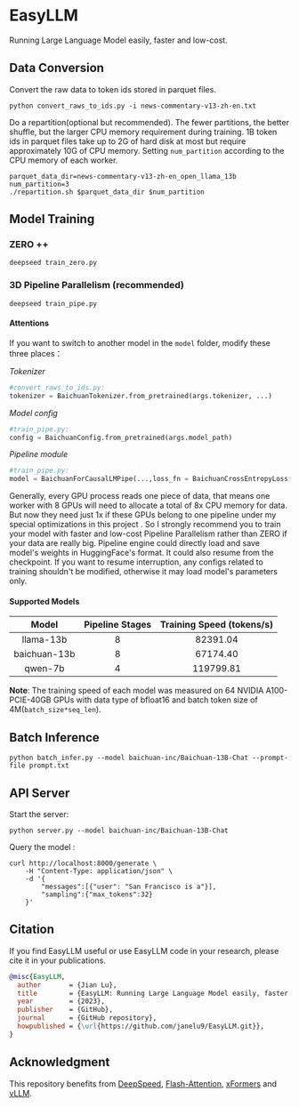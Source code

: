 # EasyLLM

Running Large Language Model easily, faster and low-cost.

## Data Conversion

Convert the raw data to token ids stored in parquet files.

```shell
python convert_raws_to_ids.py -i news-commentary-v13-zh-en.txt
```

Do a repartition(optional but recommended).  The fewer partitions, the better shuffle, but the larger CPU memory requirement during training. 1B token ids in parquet files take up to 2G of hard disk at most but require approximately 10G of CPU memory. Setting `num_partition` according to the CPU memory of each worker.

```shell
parquet_data_dir=news-commentary-v13-zh-en_open_llama_13b
num_partition=3
./repartition.sh $parquet_data_dir $num_partition
```

## Model Training

### ZERO ++

```shell
deepseed train_zero.py
```

### 3D Pipeline Parallelism (recommended)

```shell
deepseed train_pipe.py
```

#### Attentions

If you want to switch to another model in the `model` folder,  modify these three places：

*Tokenizer*

```python
#convert_raws_to_ids.py:
tokenizer = BaichuanTokenizer.from_pretrained(args.tokenizer, ...)
```

*Model config*

```python
#train_pipe.py:
config = BaichuanConfig.from_pretrained(args.model_path)
```

 *Pipeline module*

```python
#train_pipe.py:
model = BaichuanForCausalLMPipe(...,loss_fn = BaichuanCrossEntropyLoss(),...)
```

Generally, every GPU process reads one piece of data, that means one worker with 8 GPUs will need to allocate a total of 8x CPU memory for data.  But now they need just 1x if these GPUs belong to one pipeline under my special optimizations in this project . So I strongly recommend you to train your model with faster and low-cost Pipeline Parallelism rather than ZERO if your data are really big. Pipeline engine could directly load and save model's weights in HuggingFace's format. It could also resume from the checkpoint. If you want to resume interruption, any configs related to training shouldn't be modified, otherwise it may load model's parameters only.

#### Supported Models

|    Model     | Pipeline Stages | Training Speed (tokens/s) |
| :----------: | :-------------: | :-----------------------: |
|  llama-13b   |        8        |         82391.04          |
| baichuan-13b |        8        |         67174.40          |
|   qwen-7b    |        4        |         119799.81         |

**Note**: The training speed of each model was measured on 64 NVIDIA A100-PCIE-40GB GPUs with data type of bfloat16 and batch token size of 4M(`batch_size*seq_len`).

## Batch Inference

```shell
python batch_infer.py --model baichuan-inc/Baichuan-13B-Chat --prompt-file prompt.txt
```

## API Server

Start the server:

```shell
python server.py --model baichuan-inc/Baichuan-13B-Chat
```

Query the model :

```sehll
curl http://localhost:8000/generate \
    -H "Content-Type: application/json" \
    -d '{
        "messages":[{"user": "San Francisco is a"}],
        "sampling":{"max_tokens":32}
    }'
```

## Citation

If you find EasyLLM useful or use EasyLLM  code  in your research, please cite it in your publications.

```bibtex
@misc{EasyLLM,
  author       = {Jian Lu},
  title        = {EasyLLM: Running Large Language Model easily, faster and low-cost.},
  year         = {2023},
  publisher    = {GitHub},
  journal      = {GitHub repository},
  howpublished = {\url{https://github.com/janelu9/EasyLLM.git}},
}
```

## Acknowledgment

This repository benefits from [DeepSpeed](https://github.com/microsoft/DeepSpeed), [Flash-Attention](https://github.com/Dao-AILab/flash-attention.git), [xFormers](https://github.com/facebookresearch/xformers) and [vLLM](https://github.com/vllm-project/vllm).
